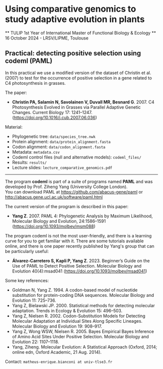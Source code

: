 # Using comparative genomics to study adaptive evolution in plants  
** TULIP 1st Year of International Master of Functional Biology & Ecology  **  
16 October 2024 - LRSV/LIPME, Toulouse  

## Practical: detecting positive selection using codeml (PAML)  
In this practical we use a modified version of the dataset of Christin et al. (2007) to test for the occurrence of positive selection in a gene related to C4 photosynthesis in grasses.  

The paper:  
- <b>Christin PA, Salamin N, Savolainen V, Duvall MR, Besnard G</b>. 2007. C4 Photosynthesis Evolved in Grasses via Parallel Adaptive Genetic Changes. Current Biology 17: 1241–1247. (https://doi.org/10.1016/j.cub.2007.06.036)  

  
Material:  
- Phylogenetic tree: `data/species_tree.nwk`
- Protein alignment: `data/protein_alignment.fasta`
- Codon alignment: `data/codon_alignment.fasta`
- Metadata: `metadata.csv`
- Codeml control files (null and alternative models): `codeml_files/`
- Results: `results/`
- Lecture slides: `lecture_comparative_genomics.pdf`

-----------------------------------------------------------------------------------------------------  
  
The program <b>codeml</b> is part of a suite of programs named <b>PAML</b> and was developed by Prof. Ziheng Yang (University College London).   
You can download PAML at https://github.com/abacus-gene/paml or http://abacus.gene.ucl.ac.uk/software/paml.html  
  
The current version of the program is described in this paper:  
  
- <b>Yang Z</b>. 2007. PAML 4: Phylogenetic Analysis by Maximum Likelihood, Molecular Biology and Evolution, 24:1586–1591 (https://doi.org/10.1093/molbev/msm088)  
  
The program codeml is not the most user-friendly, and there is a learning curve for you to get familiar with it. There are some tutorials available online, and there is one paper recently published by Yang's group that can be particularly useful:  
  
- <b>Álvarez-Carretero S, Kapli P, Yang Z</b>. 2023. Beginner’s Guide on the Use of PAML to Detect Positive Selection. Molecular Biology and Evolution 40(4):msad041 (https://doi.org/10.1093/molbev/msad041)  

  
Some key references:  
- Goldman N, Yang Z. 1994. A codon-based model of nucleotide substitution for protein-coding DNA sequences. Molecular Biology and Evolution 11: 725–736.  
- Yang Z, Bielawski JP. 2000. Statistical methods for detecting molecular adaptation. Trends in Ecology & Evolution 15: 496–503.  
- Yang Z, Nielsen R. 2002. Codon-Substitution Models for Detecting Molecular Adaptation at Individual Sites Along Specific Lineages. Molecular Biology and Evolution 19: 908–917.
- Yang Z, Wong WSW, Nielsen R. 2005. Bayes Empirical Bayes Inference of Amino Acid Sites Under Positive Selection. Molecular Biology and Evolution 22: 1107–1118.
- Yang, Ziheng. Molecular Evolution: A Statistical Approach (Oxford, 2014; online edn, Oxford Academic, 21 Aug. 2014).

Contact: `matheus-enrique.bianconi at univ-tlse3.fr`
